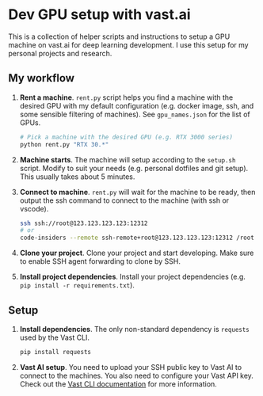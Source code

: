 # Dev GPU setup with vast.ai

This is a collection of helper scripts and instructions to setup a GPU machine on vast.ai for deep learning development. I use this setup for my personal projects and research.

## My workflow

1. **Rent a machine**. `rent.py` script helps you find a machine with the desired GPU with my default configuration (e.g. docker image, ssh, and some sensible filtering of machines). See `gpu_names.json` for the list of GPUs.

    ```bash
    # Pick a machine with the desired GPU (e.g. RTX 3000 series)
    python rent.py "RTX 30.*"
    ```

2. **Machine starts**. The machine will setup according to the `setup.sh` script. Modify to suit your needs (e.g. personal dotfiles and git setup). This usually takes about 5 minutes.


3. **Connect to machine**. `rent.py` will wait for the machine to be ready, then output the ssh command to connect to the machine (with ssh or vscode).

    ```bash
    ssh ssh://root@123.123.123.123:12312
    # or
    code-insiders --remote ssh-remote+root@123.123.123.123:12312 /root
    ```

4. **Clone your project**. Clone your project and start developing. Make sure to enable SSH agent forwarding to clone by SSH.

5. **Install project dependencies**. Install your project dependencies (e.g. `pip install -r requirements.txt`).

## Setup

1. **Install dependencies**. The only non-standard dependency is `requests` used by the Vast CLI.

    ```bash
    pip install requests
    ```

2. **Vast AI setup**. You need to upload your SSH public key to Vast AI to connect to the machines. You also need to configure your Vast API key. Check out the [Vast CLI documentation](https://cloud.vast.ai/cli/) for more information.